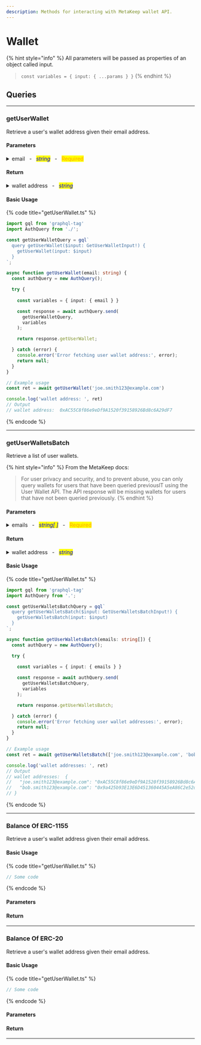 ```yaml
---
description: Methods for interacting with MetaKeep wallet API.
---
```


# Wallet

{% hint style="info" %}
All parameters will be passed as properties of an object called input.

> `const variables = { input: { ...params } }`
{% endhint %}

## Queries

***

<!--  -->
<!--  -->
<!--  -->
### getUserWallet

Retrieve a user's wallet address given their email address.

#### Parameters

<details>

<summary>email&nbsp;&nbsp;&nbsp;-&nbsp;&nbsp;&nbsp;<em><mark style="color:blue;">string</mark></em>&nbsp;&nbsp;&nbsp;-&nbsp;&nbsp;&nbsp;<mark style="color:orange;">Required</mark></summary>

The email address of the user.

Example:

```joe.smith123@example.com```

</details>

#### Return

<details>

<summary>wallet address&nbsp;&nbsp;&nbsp;-&nbsp;&nbsp;&nbsp;<em><mark style="color:blue;">string</mark></em></summary>

The wallet address for the given email address.

Example:

```0x123abc456def789ghi012jkl345mno678pqrs90t```

</details>

#### Basic Usage

{% code title="getUserWallet.ts" %}
```typescript
import gql from 'graphql-tag'
import AuthQuery from './';

const getUserWalletQuery = gql`
  query getUserWallet($input: GetUserWalletInput!) {
    getUserWallet(input: $input)
  }
`;

async function getUserWallet(email: string) {
  const authQuery = new AuthQuery();

  try {
  
    const variables = { input: { email } }

    const response = await authQuery.send(
      getUserWalletQuery,
      variables
    );

    return response.getUserWallet;

  } catch (error) {
    console.error('Error fetching user wallet address:', error);
    return null;
  }
}

// Example usage
const ret = await getUserWallet('joe.smith123@example.com')

console.log('wallet address: ', ret)
// Output
// wallet address:  0xAC55C8f86e9eDf9A1520f39158926Bd8c6A29dF7

```
{% endcode %}

***

<!--  -->
<!--  -->
<!--  -->
### getUserWalletsBatch

Retrieve a list of user wallets.

{% hint style="info" %}
From the MetaKeep docs:
> For user privacy and security, and to prevent abuse, you can only query wallets for users that have been queried previouslT using the User Wallet API. The API response will be missing wallets for users that have not been queried previously.
{% endhint %}

#### Parameters

<details>

<summary>emails&nbsp;&nbsp;&nbsp;-&nbsp;&nbsp;&nbsp;<em><mark style="color:blue;">string[ ]</mark></em>&nbsp;&nbsp;&nbsp;-&nbsp;&nbsp;&nbsp;<mark style="color:orange;">Required</mark></summary>

An array of email addresses.

Example:
```
['joe.smith123@example.com']
```

</details>

#### Return

<details>

<summary>wallet address&nbsp;&nbsp;&nbsp;-&nbsp;&nbsp;&nbsp;<em><mark style="color:blue;">string</mark></em></summary>

The wallet address for the given email address.

Example:
```
wallet addresses:  {
  "bob.smith123@example.com": "0x9a425b93E13E6D451360445A5eA86C2e52d35C75",
  "joe.smith123@example.com": "0xAC55C8f86e9eDf9A1520f39158926Bd8c6A29dF7",
}
```
</details>

#### Basic Usage

{% code title="getUserWallet.ts" %}
```typescript
import gql from 'graphql-tag'
import AuthQuery from '.';

const getUserWalletsBatchQuery = gql`
  query getUserWalletsBatch($input: GetUserWalletsBatchInput!) {
    getUserWalletsBatch(input: $input)
  }
`;

async function getUserWalletsBatch(emails: string[]) {
  const authQuery = new AuthQuery();

  try {
  
    const variables = { input: { emails } }

    const response = await authQuery.send(
      getUserWalletsBatchQuery,
      variables
    );

    return response.getUserWalletsBatch;

  } catch (error) {
    console.error('Error fetching user wallet addresses:', error);
    return null;
  }
}

// Example usage
const ret = await getUserWalletsBatch(['joe.smith123@example.com', 'bob.smith123@example.com'])

console.log('wallet addresses: ', ret)
// Output
// wallet addresses:  {
//   "joe.smith123@example.com": "0xAC55C8f86e9eDf9A1520f39158926Bd8c6A29dF7",
//   "bob.smith123@example.com": "0x9a425b93E13E6D451360445A5eA86C2e52d35C75",
// }

```
{% endcode %}

***

<!--  -->
<!--  -->
<!--  -->
### Balance Of ERC-1155

Retrieve a user's wallet address given their email address.

#### Basic Usage

{% code title="getUserWallet.ts" %}
```typescript
// Some code
```
{% endcode %}

#### Parameters

#### Return

***

<!--  -->
<!--  -->
<!--  -->
### Balance Of ERC-20

Retrieve a user's wallet address given their email address.

#### Basic Usage

{% code title="getUserWallet.ts" %}
```typescript
// Some code
```
{% endcode %}

#### Parameters

#### Return

***
